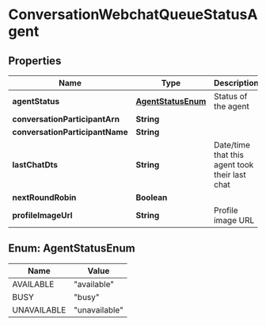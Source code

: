 
# ConversationWebchatQueueStatusAgent

## Properties
Name | Type | Description | Notes
------------ | ------------- | ------------- | -------------
**agentStatus** | [**AgentStatusEnum**](#AgentStatusEnum) | Status of the agent |  [optional]
**conversationParticipantArn** | **String** |  |  [optional]
**conversationParticipantName** | **String** |  |  [optional]
**lastChatDts** | **String** | Date/time that this agent took their last chat |  [optional]
**nextRoundRobin** | **Boolean** |  |  [optional]
**profileImageUrl** | **String** | Profile image URL |  [optional]


<a name="AgentStatusEnum"></a>
## Enum: AgentStatusEnum
Name | Value
---- | -----
AVAILABLE | &quot;available&quot;
BUSY | &quot;busy&quot;
UNAVAILABLE | &quot;unavailable&quot;



